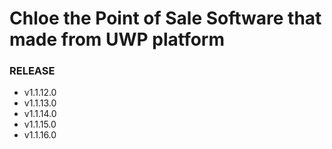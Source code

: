 # Chloe the Point of Sale Software that made from UWP platform

### RELEASE
 -  v1.1.12.0
 -  v1.1.13.0
 -  v1.1.14.0
 -  v1.1.15.0
 -  v1.1.16.0
